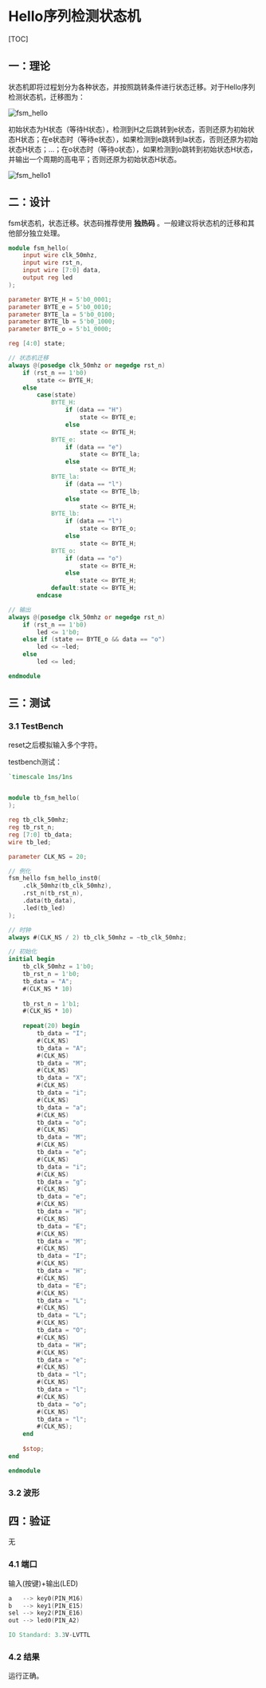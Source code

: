 # Hello序列检测状态机

[TOC]



## 一：理论

状态机即将过程划分为各种状态，并按照跳转条件进行状态迁移。对于Hello序列检测状态机，迁移图为：

![fsm_hello](./fsm_hello.jpg)

初始状态为H状态（等待H状态），检测到H之后跳转到e状态，否则还原为初始状态H状态；在e状态时（等待e状态），如果检测到e跳转到la状态，否则还原为初始状态H状态；...；在o状态时（等待o状态），如果检测到o跳转到初始状态H状态，并输出一个周期的高电平；否则还原为初始状态H状态。

![fsm_hello1](./fsm_hello1.jpg)





## 二：设计

fsm状态机，状态迁移。状态码推荐使用 **独热码** 。一般建议将状态机的迁移和其他部分独立处理。

```verilog
module fsm_hello(
	input wire clk_50mhz,
	input wire rst_n,
	input wire [7:0] data,
	output reg led
);

parameter BYTE_H = 5'b0_0001;
parameter BYTE_e = 5'b0_0010;
parameter BYTE_la = 5'b0_0100;
parameter BYTE_lb = 5'b0_1000;
parameter BYTE_o = 5'b1_0000;

reg [4:0] state;

// 状态机迁移
always @(posedge clk_50mhz or negedge rst_n)
	if (rst_n == 1'b0)
		state <= BYTE_H;
	else
		case(state)
			BYTE_H:
				if (data == "H")
					state <= BYTE_e;
				else
					state <= BYTE_H;
			BYTE_e:
				if (data == "e")
					state <= BYTE_la;
				else
					state <= BYTE_H;
			BYTE_la:
				if (data == "l")
					state <= BYTE_lb;
				else
					state <= BYTE_H;
			BYTE_lb:
				if (data == "l")
					state <= BYTE_o;
				else
					state <= BYTE_H;
			BYTE_o:
				if (data == "o")
					state <= BYTE_H;
				else
					state <= BYTE_H;
			default:state <= BYTE_H;
		endcase

// 输出
always @(posedge clk_50mhz or negedge rst_n)
	if (rst_n == 1'b0)
		led <= 1'b0;
	else if (state == BYTE_o && data == "o")
		led <= ~led;
	else
		led <= led;

endmodule
```





## 三：测试

### 3.1 TestBench

reset之后模拟输入多个字符。

testbench测试：

```verilog
`timescale 1ns/1ns


module tb_fsm_hello(
);

reg tb_clk_50mhz;
reg tb_rst_n;
reg [7:0] tb_data;
wire tb_led;

parameter CLK_NS = 20;

// 例化
fsm_hello fsm_hello_inst0(
	.clk_50mhz(tb_clk_50mhz),
	.rst_n(tb_rst_n),
	.data(tb_data),
	.led(tb_led)
);

// 时钟
always #(CLK_NS / 2) tb_clk_50mhz = ~tb_clk_50mhz;

// 初始化
initial begin
	tb_clk_50mhz = 1'b0;
	tb_rst_n = 1'b0;
	tb_data = "A";
	#(CLK_NS * 10)
	
	tb_rst_n = 1'b1;
	#(CLK_NS * 10)
	
	repeat(20) begin
		tb_data = "I";
		#(CLK_NS)
		tb_data = "A";
		#(CLK_NS)
		tb_data = "M";
		#(CLK_NS)
		tb_data = "X";
		#(CLK_NS)
		tb_data = "i";
		#(CLK_NS)
		tb_data = "a";
		#(CLK_NS)
		tb_data = "o";
		#(CLK_NS)
		tb_data = "M";
		#(CLK_NS)
		tb_data = "e";
		#(CLK_NS)
		tb_data = "i";
		#(CLK_NS)
		tb_data = "g";
		#(CLK_NS)
		tb_data = "e";
		#(CLK_NS)
		tb_data = "H";
		#(CLK_NS)
		tb_data = "E";
		#(CLK_NS)
		tb_data = "M";
		#(CLK_NS)
		tb_data = "I";
		#(CLK_NS)
		tb_data = "H";
		#(CLK_NS)
		tb_data = "E";
		#(CLK_NS)
		tb_data = "L";
		#(CLK_NS)
		tb_data = "L";
		#(CLK_NS)
		tb_data = "O";
		#(CLK_NS)
		tb_data = "H";
		#(CLK_NS)
		tb_data = "e";
		#(CLK_NS)
		tb_data = "l";
		#(CLK_NS)
		tb_data = "l";
		#(CLK_NS)
		tb_data = "o";
		#(CLK_NS)
		tb_data = "l";
		#(CLK_NS);
	end
	
	$stop;
end

endmodule
```

### 3.2 波形





## 四：验证

无

### 4.1 端口

输入(按键)+输出(LED)

```verilog
a	-->	key0(PIN_M16)
b	-->	key1(PIN_E15)
sel	-->	key2(PIN_E16)
out	-->	led0(PIN_A2)

IO Standard: 3.3V-LVTTL
```

### 4.2 结果

运行正确。

